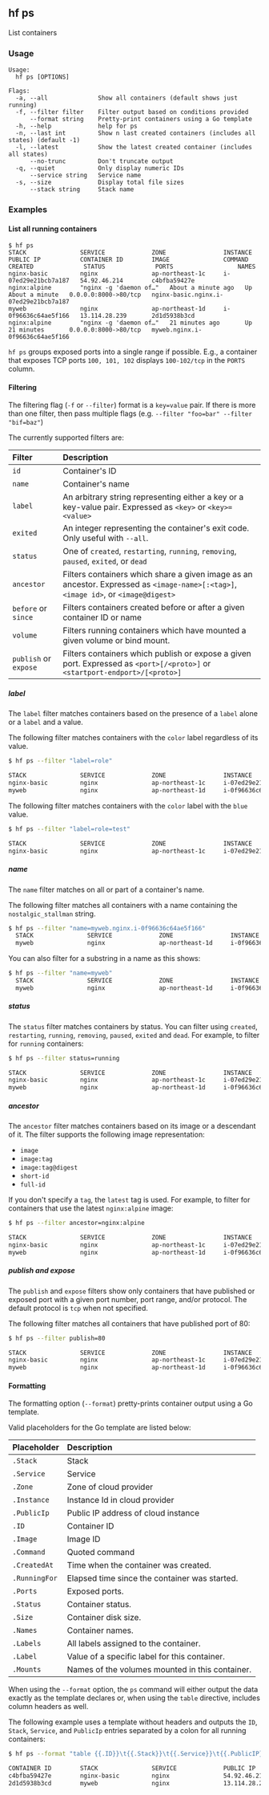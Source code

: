 ## hf ps

List containers

<!-- usage -->

### Usage

```
Usage:
  hf ps [OPTIONS]

Flags:
  -a, --all              Show all containers (default shows just running)
  -f, --filter filter    Filter output based on conditions provided
      --format string    Pretty-print containers using a Go template
  -h, --help             help for ps
  -n, --last int         Show n last created containers (includes all states) (default -1)
  -l, --latest           Show the latest created container (includes all states)
      --no-trunc         Don't truncate output
  -q, --quiet            Only display numeric IDs
      --service string   Service name
  -s, --size             Display total file sizes
      --stack string     Stack name

```
<!-- description and examples -->


### Examples

#### List all running containers

```
$ hf ps
STACK               SERVICE             ZONE                INSTANCE              PUBLIC IP           CONTAINER ID        IMAGE               COMMAND                  CREATED              STATUS              PORTS                  NAMES
nginx-basic         nginx               ap-northeast-1c     i-07ed29e21bcb7a187   54.92.46.214        c4bfba59427e        nginx:alpine        "nginx -g 'daemon of…"   About a minute ago   Up About a minute   0.0.0.0:8000->80/tcp   nginx-basic.nginx.i-07ed29e21bcb7a187
myweb               nginx               ap-northeast-1d     i-0f96636c64ae5f166   13.114.28.239       2d1d5938b3cd        nginx:alpine        "nginx -g 'daemon of…"   21 minutes ago       Up 21 minutes       0.0.0.0:8000->80/tcp   myweb.nginx.i-0f96636c64ae5f166
```

`hf ps` groups exposed ports into a single range if possible. E.g., a
container that exposes TCP ports `100, 101, 102` displays `100-102/tcp` in
the `PORTS` column.

#### Filtering

The filtering flag (`-f` or `--filter`) format is a `key=value` pair. If there is more
than one filter, then pass multiple flags (e.g. `--filter "foo=bar" --filter "bif=baz"`)

The currently supported filters are:

| Filter                | Description                                                                                                                          |
|:----------------------|:-------------------------------------------------------------------------------------------------------------------------------------|
| `id`                  | Container's ID                                                                                                                       |
| `name`                | Container's name                                                                                                                     |
| `label`               | An arbitrary string representing either a key or a key-value pair. Expressed as `<key>` or `<key>=<value>`                           |
| `exited`              | An integer representing the container's exit code. Only useful with `--all`.                                                         |
| `status`              | One of `created`, `restarting`, `running`, `removing`, `paused`, `exited`, or `dead`                                                 |
| `ancestor`            | Filters containers which share a given image as an ancestor. Expressed as `<image-name>[:<tag>]`,  `<image id>`, or `<image@digest>` |
| `before` or `since`   | Filters containers created before or after a given container ID or name                                                              |
| `volume`              | Filters running containers which have mounted a given volume or bind mount.                                                          |
| `publish` or `expose` | Filters containers which publish or expose a given port. Expressed as `<port>[/<proto>]` or `<startport-endport>/[<proto>]`          |


##### label

The `label` filter matches containers based on the presence of a `label` alone or a `label` and a
value.

The following filter matches containers with the `color` label regardless of its value.

```bash
$ hf ps --filter "label=role"

STACK               SERVICE             ZONE                INSTANCE              PUBLIC IP           CONTAINER ID        IMAGE               COMMAND                  CREATED              STATUS              PORTS                  NAMES
nginx-basic         nginx               ap-northeast-1c     i-07ed29e21bcb7a187   54.92.46.214        c4bfba59427e        nginx:alpine        "nginx -g 'daemon of…"   About a minute ago   Up About a minute   0.0.0.0:8000->80/tcp   nginx-basic.nginx.i-07ed29e21bcb7a187
myweb               nginx               ap-northeast-1d     i-0f96636c64ae5f166   13.114.28.239       2d1d5938b3cd        nginx:alpine        "nginx -g 'daemon of…"   21 minutes ago       Up 21 minutes       0.0.0.0:8000->80/tcp   myweb.nginx.i-0f96636c64ae5f166
```

The following filter matches containers with the `color` label with the `blue` value.

```bash
$ hf ps --filter "label=role=test"

STACK               SERVICE             ZONE                INSTANCE              PUBLIC IP           CONTAINER ID        IMAGE               COMMAND                  CREATED             STATUS              PORTS                  NAMES
nginx-basic         nginx               ap-northeast-1c     i-07ed29e21bcb7a187   54.92.46.214        c4bfba59427e        nginx:alpine        "nginx -g 'daemon of…"   7 minutes ago       Up 7 minutes        0.0.0.0:8000->80/tcp   nginx-basic.nginx.i-07ed29e21bcb7a187
```

##### name

The `name` filter matches on all or part of a container's name.

The following filter matches all containers with a name containing the `nostalgic_stallman` string.

```bash
$ hf ps --filter "name=myweb.nginx.i-0f96636c64ae5f166"
  STACK               SERVICE             ZONE                INSTANCE              PUBLIC IP           CONTAINER ID        IMAGE               COMMAND                  CREATED             STATUS              PORTS                  NAMES
  myweb               nginx               ap-northeast-1d     i-0f96636c64ae5f166   13.114.28.239       2d1d5938b3cd        nginx:alpine        "nginx -g 'daemon of…"   29 minutes ago      Up 29 minutes       0.0.0.0:8000->80/tcp   myweb.nginx.i-0f96636c64ae5f166
```

You can also filter for a substring in a name as this shows:

```bash
$ hf ps --filter "name=myweb"
  STACK               SERVICE             ZONE                INSTANCE              PUBLIC IP           CONTAINER ID        IMAGE               COMMAND                  CREATED             STATUS              PORTS                  NAMES
  myweb               nginx               ap-northeast-1d     i-0f96636c64ae5f166   13.114.28.239       2d1d5938b3cd        nginx:alpine        "nginx -g 'daemon of…"   29 minutes ago      Up 29 minutes       0.0.0.0:8000->80/tcp   myweb.nginx.i-0f96636c64ae5f166

```

##### status

The `status` filter matches containers by status. You can filter using
`created`, `restarting`, `running`, `removing`, `paused`, `exited` and `dead`. For example,
to filter for `running` containers:

```bash
$ hf ps --filter status=running

STACK               SERVICE             ZONE                INSTANCE              PUBLIC IP           CONTAINER ID        IMAGE               COMMAND                  CREATED             STATUS              PORTS                  NAMES
nginx-basic         nginx               ap-northeast-1c     i-07ed29e21bcb7a187   54.92.46.214        c4bfba59427e        nginx:alpine        "nginx -g 'daemon of…"   11 minutes ago      Up 11 minutes       0.0.0.0:8000->80/tcp   nginx-basic.nginx.i-07ed29e21bcb7a187
myweb               nginx               ap-northeast-1d     i-0f96636c64ae5f166   13.114.28.239       2d1d5938b3cd        nginx:alpine        "nginx -g 'daemon of…"   32 minutes ago      Up 32 minutes       0.0.0.0:8000->80/tcp   myweb.nginx.i-0f96636c64ae5f166
```

##### ancestor

The `ancestor` filter matches containers based on its image or a descendant of
it. The filter supports the following image representation:

- `image`
- `image:tag`
- `image:tag@digest`
- `short-id`
- `full-id`

If you don't specify a `tag`, the `latest` tag is used. For example, to filter
for containers that use the latest `nginx:alpine` image:

```bash
$ hf ps --filter ancestor=nginx:alpine

STACK               SERVICE             ZONE                INSTANCE              PUBLIC IP           CONTAINER ID        IMAGE               COMMAND                  CREATED             STATUS              PORTS                  NAMES
nginx-basic         nginx               ap-northeast-1c     i-07ed29e21bcb7a187   54.92.46.214        c4bfba59427e        nginx:alpine        "nginx -g 'daemon of…"   11 minutes ago      Up 11 minutes       0.0.0.0:8000->80/tcp   nginx-basic.nginx.i-07ed29e21bcb7a187
myweb               nginx               ap-northeast-1d     i-0f96636c64ae5f166   13.114.28.239       2d1d5938b3cd        nginx:alpine        "nginx -g 'daemon of…"   32 minutes ago      Up 32 minutes       0.0.0.0:8000->80/tcp   myweb.nginx.i-0f96636c64ae5f166
```

##### publish and expose

The `publish` and `expose` filters show only containers that have published or exposed port with a given port
number, port range, and/or protocol. The default protocol is `tcp` when not specified.

The following filter matches all containers that have published port of 80:

```bash
$ hf ps --filter publish=80

STACK               SERVICE             ZONE                INSTANCE              PUBLIC IP           CONTAINER ID        IMAGE               COMMAND                  CREATED             STATUS              PORTS                  NAMES
nginx-basic         nginx               ap-northeast-1c     i-07ed29e21bcb7a187   54.92.46.214        c4bfba59427e        nginx:alpine        "nginx -g 'daemon of…"   14 minutes ago      Up 14 minutes       0.0.0.0:8000->80/tcp   nginx-basic.nginx.i-07ed29e21bcb7a187
myweb               nginx               ap-northeast-1d     i-0f96636c64ae5f166   13.114.28.239       2d1d5938b3cd        nginx:alpine        "nginx -g 'daemon of…"   35 minutes ago      Up 35 minutes       0.0.0.0:8000->80/tcp   myweb.nginx.i-0f96636c64ae5f166
```

#### Formatting

The formatting option (`--format`) pretty-prints container output using a Go
template.

Valid placeholders for the Go template are listed below:

| Placeholder   | Description                                                                                     |
|:--------------|:------------------------------------------------------------------------------------------------|
| `.Stack`      | Stack                                                                                           |
| `.Service`    | Service                                                                                   |
| `.Zone`       | Zone of cloud provider                                                                                    |
| `.Instance`   | Instance Id in cloud provider                                                                                    |
| `.PublicIp`   | Public IP address of cloud instance                                                                                    |
| `.ID`         | Container ID                                                                                    |
| `.Image`      | Image ID                                                                                        |
| `.Command`    | Quoted command                                                                                  |
| `.CreatedAt`  | Time when the container was created.                                                            |
| `.RunningFor` | Elapsed time since the container was started.                                                   |
| `.Ports`      | Exposed ports.                                                                                  |
| `.Status`     | Container status.                                                                               |
| `.Size`       | Container disk size.                                                                            |
| `.Names`      | Container names.                                                                                |
| `.Labels`     | All labels assigned to the container.                                                           |
| `.Label`      | Value of a specific label for this container.                                                   |
| `.Mounts`     | Names of the volumes mounted in this container.                                                 |

When using the `--format` option, the `ps` command will either output the data
exactly as the template declares or, when using the `table` directive, includes
column headers as well.

The following example uses a template without headers and outputs the `ID`, `Stack`, `Service`, and
`PublicIp` entries separated by a colon for all running containers:

```bash
$ hf ps --format "table {{.ID}}\t{{.Stack}}\t{{.Service}}\t{{.PublicIP}}"

CONTAINER ID        STACK               SERVICE             PUBLIC IP
c4bfba59427e        nginx-basic         nginx               54.92.46.214
2d1d5938b3cd        myweb               nginx               13.114.28.239
```

